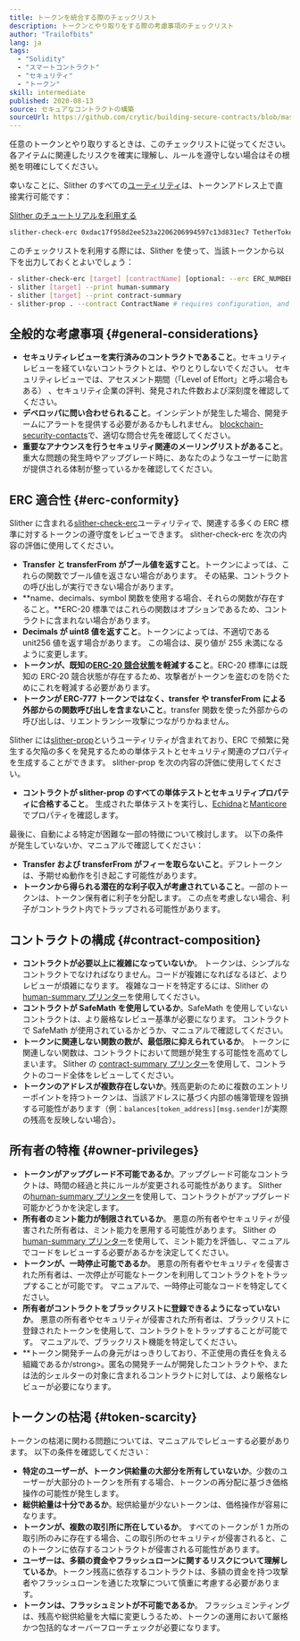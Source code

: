 ```yaml
---
title: トークンを統合する際のチェックリスト
description: トークンとやり取りをする際の考慮事項のチェックリスト
author: "Trailofbits"
lang: ja
tags:
  - "Solidity"
  - "スマートコントラクト"
  - "セキュリティ"
  - "トークン"
skill: intermediate
published: 2020-08-13
source: セキュアなコントラクトの構築
sourceUrl: https://github.com/crytic/building-secure-contracts/blob/master/development-guidelines/token_integration.md
---
```


任意のトークンとやり取りするときは、このチェックリストに従ってください。 各アイテムに関連したリスクを確実に理解し、ルールを遵守しない場合はその根拠を明確にしてください。

幸いなことに、Slither のすべての[ユーティリティ](https://github.com/crytic/slither#tools)は、トークンアドレス上で直接実行可能です：

[Slither のチュートリアルを利用する](/developers/tutorials/how-to-use-slither-to-find-smart-contract-bugs/)

```bash
slither-check-erc 0xdac17f958d2ee523a2206206994597c13d831ec7 TetherToken
```

このチェックリストを利用する際には、Slither を使って、当該トークンから以下を出力しておくとよいでしょう：

```bash
- slither-check-erc [target] [contractName] [optional: --erc ERC_NUMBER]
- slither [target] --print human-summary
- slither [target] --print contract-summary
- slither-prop . --contract ContractName # requires configuration, and use of Echidna and Manticore
```

## 全般的な考慮事項 {#general-considerations}

- **セキュリティレビューを実行済みのコントラクトであること**。セキュリティレビューを経ていないコントラクトとは、やりとりしないでください。 セキュリティレビューでは、アセスメント期間（「Level of Effort」と呼ぶ場合もある） 、セキュリティ企業の評判、発見された件数および深刻度を確認してください。
- **デベロッパに問い合わせられること**。インシデントが発生した場合、開発チームにアラートを提供する必要があるかもしれません。 [blockchain-security-contacts](https://github.com/crytic/blockchain-security-contacts)で、適切な問合せ先を確認してください。
- **重要なアナウンスを行うセキュリティ関連のメーリングリストがあること**。重大な問題の発生時やアップグレード時に、あなたのようなユーザーに助言が提供される体制が整っているかを確認してください。

## ERC 適合性 {#erc-conformity}

Slither に含まれる[slither-check-erc](https://github.com/crytic/slither/wiki/ERC-Conformance)ユーティリティで、関連する多くの ERC 標準に対するトークンの遵守度をレビューできます。 slither-check-erc を次の内容の評価に使用してください。

- **Transfer と transferFrom がブール値を返すこと**。トークンによっては、これらの関数でブール値を返さない場合があります。 その結果、コントラクトの呼び出しが実行できない場合があります。
- **name、decimals、symbol 関数を使用する場合、それらの関数が存在すること。**ERC-20 標準ではこれらの関数はオプションであるため、コントラクトに含まれない場合があります。
- **Decimals が uint8 値を返すこと**。トークンによっては、不適切である unit256 値を返す場合があります。 この場合は、戻り値が 255 未満になるように変更します。
- **トークンが、既知の[ERC-20 競合状態](https://github.com/ethereum/EIPs/issues/20#issuecomment-263524729)を軽減すること**。ERC-20 標準には既知の ERC-20 競合状態が存在するため、攻撃者がトークンを盗むのを防ぐためにこれを軽減する必要があります。
- **トークンが ERC-777 トークンではなく、transfer や transferFrom による外部からの関数呼び出しを含まないこと**。transfer 関数を使った外部からの呼び出しは、リエントランシー攻撃につながりかねません。

Slither には[slither-prop](https://github.com/crytic/slither/wiki/Property-generation)というユーティリティが含まれており、ERC で頻繁に発生する欠陥の多くを発見するための単体テストとセキュリティ関連のプロパティを生成することができます。 slither-prop を次の内容の評価に使用してください。

- **コントラクトが slither-prop のすべての単体テストとセキュリティプロパティに合格すること**。 生成された単体テストを実行し、[Echidna](https://github.com/crytic/echidna)と[Manticore](https://manticore.readthedocs.io/en/latest/verifier.html)でプロパティを確認します。

最後に、自動による特定が困難な一部の特徴について検討します。 以下の条件が発生していないか、マニュアルで確認してください：

- **Transfer および transferFrom がフィーを取らないこと**。デフレトークンは、予期せぬ動作を引き起こす可能性があります。
- **トークンから得られる潜在的な利子収入が考慮されていること**。一部のトークンは、トークン保有者に利子を分配します。 この点を考慮しない場合、利子がコントラクト内でトラップされる可能性があります。

## コントラクトの構成 {#contract-composition}

- **コントラクトが必要以上に複雑になっていないか**。 トークンは、シンプルなコントラクトでなければなりません。コードが複雑になればなるほど、よりレビューが煩雑になります。 複雑なコードを特定するには、Slither の[human-summary プリンター](https://github.com/crytic/slither/wiki/Printer-documentation#human-summary)を使用してください。
- **コントラクトが SafeMath を使用しているか**。SafeMath を使用していないコントラクトは、より厳格なレビュー基準が必要になります。 コントラクトで SafeMath が使用されているかどうか、マニュアルで確認してください。
- **トークンに関連しない関数の数が、最低限に抑えられているか**。 トークンに関連しない関数は、コントラクトにおいて問題が発生する可能性を高めてしまいます。 Slither の [contract-summary プリンター](https://github.com/crytic/slither/wiki/Printer-documentation#contract-summary)を使用して、コントラクトのコード全体をレビューしてください。
- **トークンのアドレスが複数存在しないか**。残高更新のために複数のエントリーポイントを持つトークンは、当該アドレスに基づく内部の帳簿管理を毀損する可能性があります（例：`balances[token_address][msg.sender]`が実際の残高を反映しない場合）。

## 所有者の特権 {#owner-privileges}

- **トークンがアップグレード不可能であるか**。アップグレード可能なコントラクトは、時間の経過と共にルールが変更される可能性があります。 Slither の[human-summary プリンター](https://github.com/crytic/slither/wiki/Printer-documentation#contract-summary)を使用して、コントラクトがアップグレード可能かどうかを決定します。
- **所有者のミント能力が制限されているか**。 悪意の所有者やセキュリティが侵害された所有者は、ミント能力を悪用する可能性があります。 Slither の[human-summary プリンター](https://github.com/crytic/slither/wiki/Printer-documentation#contract-summary)を使用して、ミント能力を評価し、マニュアルでコードをレビューする必要があるかを決定してください。
- **トークンが、一時停止可能であるか**。 悪意の所有者やセキュリティを侵害された所有者は、一次停止が可能なトークンを利用してコントラクトをトラップすることが可能です。 マニュアルで、一時停止可能なコードを特定してください。
- **所有者がコントラクトをブラックリストに登録できるようになっていないか**。 悪意の所有者やセキュリティが侵害された所有者は、ブラックリストに登録されたトークンを使用して、コントラクトをトラップすることが可能です。 マニュアルで、ブラックリスト機能を特定してください。
- \*\*トークン開発チームの身元がはっきりしており、不正使用の責任を負える組織であるか/strong>。匿名の開発チームが開発したコントラクトや、または法的シェルターの対象に含まれるコントラクトに対しては、より厳格なレビューが必要になります。

## トークンの枯渇 {#token-scarcity}

トークンの枯渇に関わる問題については、マニュアルでレビューする必要があります。 以下の条件を確認してください：

- **特定のユーザーが、トークン供給量の大部分を所有していないか**。少数のユーザーが大部分のトークンを所有する場合、トークンの再分配に基づき価格操作の可能性が発生します。
- **総供給量は十分であるか**。総供給量が少ないトークンは、価格操作が容易になります。
- **トークンが、複数の取引所に所在しているか**。 すべてのトークンが 1 カ所の取引所のみに存在する場合、この取引所のセキュリティが侵害されると、このトークンに依存するコントラクトが侵害される可能性があります。
- **ユーザーは、多額の資金やフラッシュローンに関するリスクについて理解しているか**。トークン残高に依存するコントラクトは、多額の資金を持つ攻撃者やフラッシュローンを通じた攻撃について慎重に考慮する必要があります。
- **トークンは、フラッシュミントが不可能であるか**。 フラッシュミンティングは、残高や総供給量を大幅に変更しうるため、トークンの運用において厳格かつ包括的なオーバーフローチェックが必要になります。
